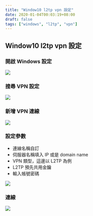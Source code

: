 ```yaml
---
title: "Window10 l2tp vpn 設定"
date: 2020-01-04T00:03:19+08:00
draft: false
tags: ["windows", "l2tp", "vpn"]
---
```


## Window10 l2tp vpn 設定

### 開啟 Windows 設定

![](https://fblog.ooopiz.com/images/2020/01/a001.png)

### 搜尋 VPN 設定

![](https://fblog.ooopiz.com/images/2020/01/a002.png)

### 新增 VPN 連線

![](https://fblog.ooopiz.com/images/2020/01/a003.png)

### 設定參數

- 連線名稱自訂
- 伺服器名稱填入 IP 或是 domain name
- VPN 類型，這邊以 L2TP 為例
- L2TP 預先共用金鑰
- 輸入帳號密碼

![](https://fblog.ooopiz.com/images/2020/01/a004.png)

### 連線

![](https://fblog.ooopiz.com/images/2020/01/a005.png)